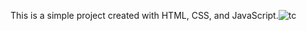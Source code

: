 This is a simple project created with HTML, CSS, and JavaScript.![tc](https://github.com/user-attachments/assets/4b81fc7b-667d-426a-a05c-4a62171a1871)
